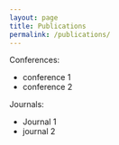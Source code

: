 ```yaml
---
layout: page
title: Publications
permalink: /publications/
---
```

Conferences:
* conference 1
* conference 2

Journals:
* Journal 1 
* journal 2



